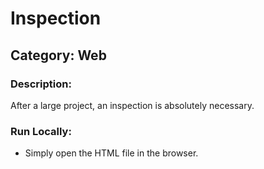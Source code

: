 # Inspection
## Category: Web

### Description:
After a large project, an inspection is absolutely necessary.

### Run Locally:
- Simply open the HTML file in the browser.

